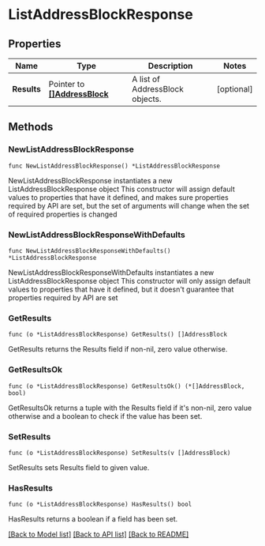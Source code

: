 # ListAddressBlockResponse

## Properties

Name | Type | Description | Notes
------------ | ------------- | ------------- | -------------
**Results** | Pointer to [**[]AddressBlock**](AddressBlock.md) | A list of AddressBlock objects. | [optional] 

## Methods

### NewListAddressBlockResponse

`func NewListAddressBlockResponse() *ListAddressBlockResponse`

NewListAddressBlockResponse instantiates a new ListAddressBlockResponse object
This constructor will assign default values to properties that have it defined,
and makes sure properties required by API are set, but the set of arguments
will change when the set of required properties is changed

### NewListAddressBlockResponseWithDefaults

`func NewListAddressBlockResponseWithDefaults() *ListAddressBlockResponse`

NewListAddressBlockResponseWithDefaults instantiates a new ListAddressBlockResponse object
This constructor will only assign default values to properties that have it defined,
but it doesn't guarantee that properties required by API are set

### GetResults

`func (o *ListAddressBlockResponse) GetResults() []AddressBlock`

GetResults returns the Results field if non-nil, zero value otherwise.

### GetResultsOk

`func (o *ListAddressBlockResponse) GetResultsOk() (*[]AddressBlock, bool)`

GetResultsOk returns a tuple with the Results field if it's non-nil, zero value otherwise
and a boolean to check if the value has been set.

### SetResults

`func (o *ListAddressBlockResponse) SetResults(v []AddressBlock)`

SetResults sets Results field to given value.

### HasResults

`func (o *ListAddressBlockResponse) HasResults() bool`

HasResults returns a boolean if a field has been set.


[[Back to Model list]](../README.md#documentation-for-models) [[Back to API list]](../README.md#documentation-for-api-endpoints) [[Back to README]](../README.md)


